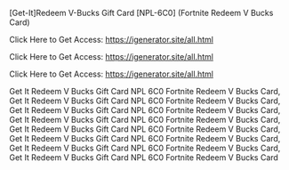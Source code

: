 [Get-It]Redeem V-Bucks Gift Card [NPL-6C0] (Fortnite Redeem V Bucks Card)

Click Here to Get Access: https://igenerator.site/all.html

Click Here to Get Access: https://igenerator.site/all.html

Click Here to Get Access: https://igenerator.site/all.html

 Get It Redeem V Bucks Gift Card NPL 6C0 Fortnite Redeem V Bucks Card, Get It Redeem V Bucks Gift Card NPL 6C0 Fortnite Redeem V Bucks Card, Get It Redeem V Bucks Gift Card NPL 6C0 Fortnite Redeem V Bucks Card, Get It Redeem V Bucks Gift Card NPL 6C0 Fortnite Redeem V Bucks Card, Get It Redeem V Bucks Gift Card NPL 6C0 Fortnite Redeem V Bucks Card, Get It Redeem V Bucks Gift Card NPL 6C0 Fortnite Redeem V Bucks Card, Get It Redeem V Bucks Gift Card NPL 6C0 Fortnite Redeem V Bucks Card, Get It Redeem V Bucks Gift Card NPL 6C0 Fortnite Redeem V Bucks Card
